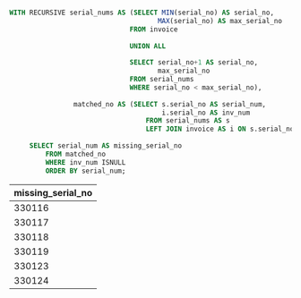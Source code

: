 ```sql

WITH RECURSIVE serial_nums AS (SELECT MIN(serial_no) AS serial_no,
							         MAX(serial_no) AS max_serial_no
							  FROM invoice
							  
							  UNION ALL
							  
							  SELECT serial_no+1 AS serial_no,
							         max_serial_no
							  FROM serial_nums 
							  WHERE serial_no < max_serial_no),
							  
				matched_no AS (SELECT s.serial_no AS serial_num,
				                      i.serial_no AS inv_num
			                      FROM serial_nums AS s
				                  LEFT JOIN invoice AS i ON s.serial_no = i.serial_no)
	 
	 SELECT serial_num AS missing_serial_no
	     FROM matched_no 
	     WHERE inv_num ISNULL
	     ORDER BY serial_num;

```

| missing_serial_no |
|-------------------|
| 330116 |
| 330117 |
| 330118 |
| 330119 |
| 330123 |
| 330124 |
